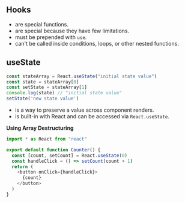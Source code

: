 ## Hooks
- are special functions.
- are special because they have few limitations.
- must be prepended with `use`.
- can't be called inside conditions, loops, or other nested functions.
## useState
```javascript
const stateArray = React.useState("initial state value")
const state = stateArray[0]
const setState = stateArray[1]
console.log(state) // "initial state value"
setState('new state value')
```
- is a way to preserve a value across component renders.
- is built-in with React and can be accessed via `React.useState`.

**Using Array Destructuring**
```javascript
import * as React from "react"

export default function Counter() {
  const [count, setCount] = React.useState(0)
  const handleClick = () => setCount(count + 1)
  return (
    <button onClick={handleClick}>
      {count}
    </button>
  )
}
```